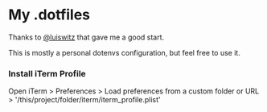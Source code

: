 # My .dotfiles

Thanks to [@luiswitz](https://github.com/luiswitz) that gave me a good start. 

This is mostly a personal dotenvs configuration, but feel free to use it.

### Install iTerm Profile
Open iTerm > Preferences > Load preferences from a custom folder or URL > '/this/project/folder/iterm/iterm_profile.plist'
